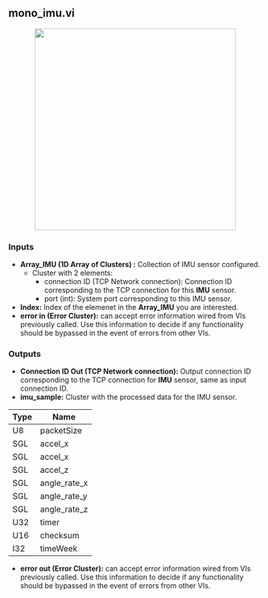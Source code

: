 ## mono_imu.vi
<p align="center">
<img src="https://github.com/monoDriveIO/client/blob/lv_client_docs/WikiPhotos/LV_client/sensors/monoDrive_lvlib_mono__imuc.png" 
width="400"  />
</p>

### Inputs

- **Array_IMU (1D Array of Clusters) :** Collection of IMU sensor configured.
  - Cluster with 2 elements:
    * connection ID (TCP Network connection): Connection ID corresponding to the TCP connection for this **IMU** sensor.
    * port (int): System port corresponding to this IMU sensor.
- **Index:** Index of the elemenet in the **Array_IMU** you are interested.
- **error in (Error Cluster):** can accept error information wired from VIs previously called. Use this information to decide if any functionality should be bypassed in the event of errors from other VIs.

### Outputs

- **Connection ID Out (TCP Network connection):** Output connection ID corresponding to the TCP connection for **IMU** sensor, same as input connection ID.
- **imu_sample:** Cluster with the processed data for the IMU sensor.

| Type  | Name   |
| ------------ | ------------ |
|U8  | packetSize |
|SGL | accel_x  |
|SGL | accel_x  |
|SGL | accel_z |
|SGL | angle_rate_x |
|SGL | angle_rate_y  |
|SGL | angle_rate_z  |
|U32 | timer |
|U16 | checksum|
|I32 | timeWeek  |

- **error out (Error Cluster):** can accept error information wired from VIs previously called. Use this information to decide if any functionality should be bypassed in the event of errors from other VIs.
